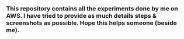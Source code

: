 ### This repository contains all the experiments done by me on AWS. I have tried to provide as much details steps & screenshots as possible. Hope this helps someone (beside me).
